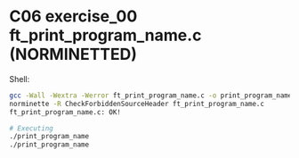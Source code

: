 # C06 exercise_00 ft_print_program_name.c (NORMINETTED)

Shell:
```bash
gcc -Wall -Wextra -Werror ft_print_program_name.c -o print_program_name
norminette -R CheckForbiddenSourceHeader ft_print_program_name.c
ft_print_program_name.c: OK!

# Executing
./print_program_name
./print_program_name
```
